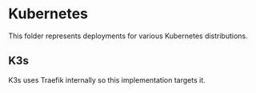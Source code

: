 # Kubernetes

This folder represents deployments for various Kubernetes distributions.

## K3s

K3s uses Traefik internally so this implementation targets it.
